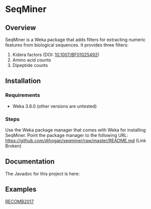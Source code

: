 # SeqMiner

## Overview
SeqMiner is a Weka package that adds filters for extracting numeric features from biological sequences. It provides three filters:
1. Kidera factors (DOI: [10.1007/BF01025492](https://doi.org/10.1007/BF01025492))
2. Amino acid counts
3. Dipeptide counts

## Installation
### Requirements
* Weka 3.8.0 (other versions are untested)

### Steps
Use the Weka package manager that comes with Weka for installing SeqMiner. Point the package manager to the following URL: https://github.com/djhogan/seqminer/raw/master/README.md (Link Broken)

## Documentation
The Javadoc for this project is here: 

## Examples
[RECOMB2017](https://github.com/djhogan/RECOMB2017)
